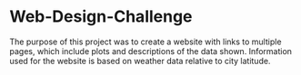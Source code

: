 # Web-Design-Challenge

The purpose of this project was to create a website with links to multiple pages, which include plots and descriptions of the data shown. Information used for the website is based on weather data relative to city latitude.